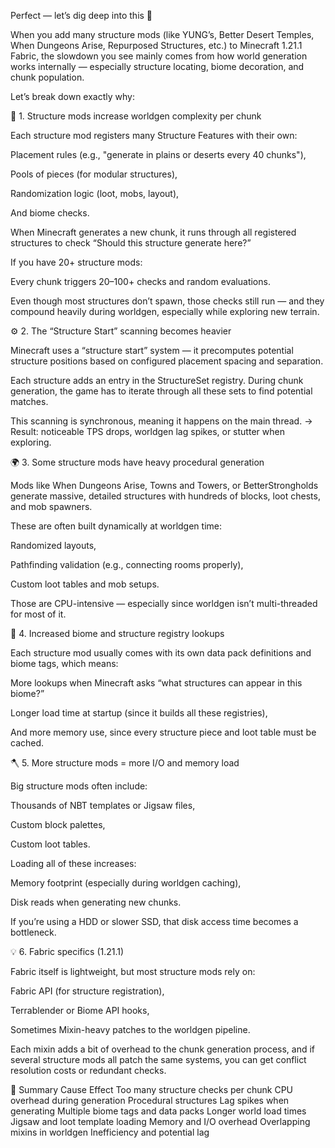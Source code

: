 Perfect — let’s dig deep into this 💪

When you add many structure mods (like YUNG’s, Better Desert Temples, When Dungeons Arise, Repurposed Structures, etc.) to Minecraft 1.21.1 Fabric, the slowdown you see mainly comes from how world generation works internally — especially structure locating, biome decoration, and chunk population.

Let’s break down exactly why:

🧱 1. Structure mods increase worldgen complexity per chunk

Each structure mod registers many Structure Features with their own:

Placement rules (e.g., "generate in plains or deserts every 40 chunks"),

Pools of pieces (for modular structures),

Randomization logic (loot, mobs, layout),

And biome checks.

When Minecraft generates a new chunk, it runs through all registered structures to check “Should this structure generate here?”

If you have 20+ structure mods:

Every chunk triggers 20–100+ checks and random evaluations.

Even though most structures don’t spawn, those checks still run — and they compound heavily during worldgen, especially while exploring new terrain.

⚙️ 2. The “Structure Start” scanning becomes heavier

Minecraft uses a “structure start” system — it precomputes potential structure positions based on configured placement spacing and separation.

Each structure adds an entry in the StructureSet registry.
During chunk generation, the game has to iterate through all these sets to find potential matches.

This scanning is synchronous, meaning it happens on the main thread.
→ Result: noticeable TPS drops, worldgen lag spikes, or stutter when exploring.

🌍 3. Some structure mods have heavy procedural generation

Mods like When Dungeons Arise, Towns and Towers, or BetterStrongholds generate massive, detailed structures with hundreds of blocks, loot chests, and mob spawners.

These are often built dynamically at worldgen time:

Randomized layouts,

Pathfinding validation (e.g., connecting rooms properly),

Custom loot tables and mob setups.

Those are CPU-intensive — especially since worldgen isn’t multi-threaded for most of it.

🧩 4. Increased biome and structure registry lookups

Each structure mod usually comes with its own data pack definitions and biome tags, which means:

More lookups when Minecraft asks “what structures can appear in this biome?”

Longer load time at startup (since it builds all these registries),

And more memory use, since every structure piece and loot table must be cached.

🪓 5. More structure mods = more I/O and memory load

Big structure mods often include:

Thousands of NBT templates or Jigsaw files,

Custom block palettes,

Custom loot tables.

Loading all of these increases:

Memory footprint (especially during worldgen caching),

Disk reads when generating new chunks.

If you’re using a HDD or slower SSD, that disk access time becomes a bottleneck.

💡 6. Fabric specifics (1.21.1)

Fabric itself is lightweight, but most structure mods rely on:

Fabric API (for structure registration),

Terrablender or Biome API hooks,

Sometimes Mixin-heavy patches to the worldgen pipeline.

Each mixin adds a bit of overhead to the chunk generation process, and if several structure mods all patch the same systems, you can get conflict resolution costs or redundant checks.

🧠 Summary
Cause	Effect
Too many structure checks per chunk	CPU overhead during generation
Procedural structures	Lag spikes when generating
Multiple biome tags and data packs	Longer world load times
Jigsaw and loot template loading	Memory and I/O overhead
Overlapping mixins in worldgen	Inefficiency and potential lag